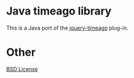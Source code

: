 Java timeago library
=====
This is a Java port of the [jquery-timeago](https://github.com/rmm5t/jquery-timeago) plug-in.

Other
=====
[BSD License](http://www.opensource.org/licenses/bsd-license.php)